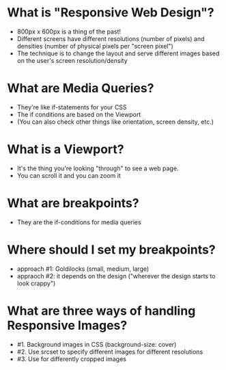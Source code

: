 # What is "Responsive Web Design"?

- 800px x 600px is a thing of the past!
- Different screens have different resolutions (number of pixels) and densities (number of physical pixels per "screen pixel")
- The technique is to change the layout and serve different images based on the user's screen resolution/density

# What are Media Queries?

- They're like if-statements for your CSS
- The if conditions are based on the Viewport
- (You can also check other things like orientation, screen density, etc.)

# What is a Viewport?

- It's the thing you're looking "through" to see a web page.
- You can scroll it and you can zoom it

# What are breakpoints?

- They are the if-conditions for media queries

# Where should I set my breakpoints?

- approach #1: Goldilocks (small, medium, large)
- appraoch #2: it depends on the design ("wherever the design starts to look crappy")

# What are three ways of handling Responsive Images?

- #1. Background images in CSS (background-size: cover)
- #2. Use srcset to specify different images for different resolutions
- #3. Use <picture> for differently cropped images